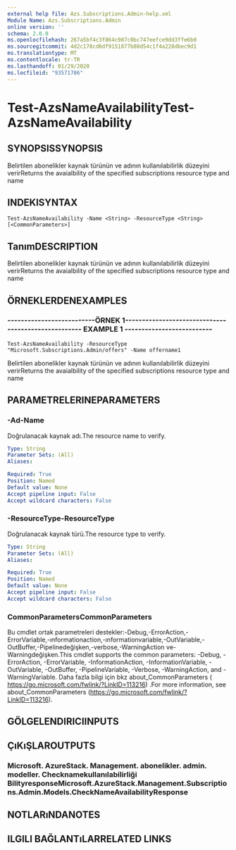 ```yaml
---
external help file: Azs.Subscriptions.Admin-help.xml
Module Name: Azs.Subscriptions.Admin
online version: ''
schema: 2.0.0
ms.openlocfilehash: 267a5bf4c3f864c987c0bc747eefce9dd3ffe6b0
ms.sourcegitcommit: 4d2c178cd6df9151877b08d54c1f4a228dbec9d1
ms.translationtype: MT
ms.contentlocale: tr-TR
ms.lasthandoff: 01/29/2020
ms.locfileid: "93571786"
---
```

# <span data-ttu-id="cca9f-101">Test-AzsNameAvailability</span><span class="sxs-lookup"><span data-stu-id="cca9f-101">Test-AzsNameAvailability</span></span>

## <span data-ttu-id="cca9f-102">SYNOPSIS</span><span class="sxs-lookup"><span data-stu-id="cca9f-102">SYNOPSIS</span></span>
<span data-ttu-id="cca9f-103">Belirtilen abonelikler kaynak türünün ve adının kullanılabilirlik düzeyini verir</span><span class="sxs-lookup"><span data-stu-id="cca9f-103">Returns the avaialbility of the specified subscriptions resource type and name</span></span>

## <span data-ttu-id="cca9f-104">INDEKI</span><span class="sxs-lookup"><span data-stu-id="cca9f-104">SYNTAX</span></span>

```
Test-AzsNameAvailability -Name <String> -ResourceType <String> [<CommonParameters>]
```

## <span data-ttu-id="cca9f-105">Tanım</span><span class="sxs-lookup"><span data-stu-id="cca9f-105">DESCRIPTION</span></span>
<span data-ttu-id="cca9f-106">Belirtilen abonelikler kaynak türünün ve adının kullanılabilirlik düzeyini verir</span><span class="sxs-lookup"><span data-stu-id="cca9f-106">Returns the avaialbility of the specified subscriptions resource type and name</span></span>

## <span data-ttu-id="cca9f-107">ÖRNEKLERDEN</span><span class="sxs-lookup"><span data-stu-id="cca9f-107">EXAMPLES</span></span>

### <span data-ttu-id="cca9f-108">--------------------------ÖRNEK 1--------------------------</span><span class="sxs-lookup"><span data-stu-id="cca9f-108">-------------------------- EXAMPLE 1 --------------------------</span></span>
```
Test-AzsNameAvailability -ResourceType "Microsoft.Subscriptions.Admin/offers" -Name offername1
```

<span data-ttu-id="cca9f-109">Belirtilen abonelikler kaynak türünün ve adının kullanılabilirlik düzeyini verir</span><span class="sxs-lookup"><span data-stu-id="cca9f-109">Returns the avaialbility of the specified subscriptions resource type and name</span></span>

## <span data-ttu-id="cca9f-110">PARAMETRELERINE</span><span class="sxs-lookup"><span data-stu-id="cca9f-110">PARAMETERS</span></span>

### <span data-ttu-id="cca9f-111">-Ad</span><span class="sxs-lookup"><span data-stu-id="cca9f-111">-Name</span></span>
<span data-ttu-id="cca9f-112">Doğrulanacak kaynak adı.</span><span class="sxs-lookup"><span data-stu-id="cca9f-112">The resource name to verify.</span></span>

```yaml
Type: String
Parameter Sets: (All)
Aliases: 

Required: True
Position: Named
Default value: None
Accept pipeline input: False
Accept wildcard characters: False
```

### <span data-ttu-id="cca9f-113">-ResourceType</span><span class="sxs-lookup"><span data-stu-id="cca9f-113">-ResourceType</span></span>
<span data-ttu-id="cca9f-114">Doğrulanacak kaynak türü.</span><span class="sxs-lookup"><span data-stu-id="cca9f-114">The resource type to verify.</span></span>

```yaml
Type: String
Parameter Sets: (All)
Aliases: 

Required: True
Position: Named
Default value: None
Accept pipeline input: False
Accept wildcard characters: False
```

### <span data-ttu-id="cca9f-115">CommonParameters</span><span class="sxs-lookup"><span data-stu-id="cca9f-115">CommonParameters</span></span>
<span data-ttu-id="cca9f-116">Bu cmdlet ortak parametreleri destekler:-Debug,-ErrorAction,-ErrorVariable,-ınformationaction,-ınformationvariable,-OutVariable,-OutBuffer,-Pipelinedeğişken,-verbose,-WarningAction ve-Warningdeğişken.</span><span class="sxs-lookup"><span data-stu-id="cca9f-116">This cmdlet supports the common parameters: -Debug, -ErrorAction, -ErrorVariable, -InformationAction, -InformationVariable, -OutVariable, -OutBuffer, -PipelineVariable, -Verbose, -WarningAction, and -WarningVariable.</span></span> <span data-ttu-id="cca9f-117">Daha fazla bilgi için bkz about_CommonParameters ( https://go.microsoft.com/fwlink/?LinkID=113216) .</span><span class="sxs-lookup"><span data-stu-id="cca9f-117">For more information, see about_CommonParameters (https://go.microsoft.com/fwlink/?LinkID=113216).</span></span>

## <span data-ttu-id="cca9f-118">GÖLGELENDIRICI</span><span class="sxs-lookup"><span data-stu-id="cca9f-118">INPUTS</span></span>

## <span data-ttu-id="cca9f-119">ÇıKıŞLAR</span><span class="sxs-lookup"><span data-stu-id="cca9f-119">OUTPUTS</span></span>

### <span data-ttu-id="cca9f-120">Microsoft. AzureStack. Management. abonelikler. admin. modeller. Checknamekullanılabilirliği Bilityresponse</span><span class="sxs-lookup"><span data-stu-id="cca9f-120">Microsoft.AzureStack.Management.Subscriptions.Admin.Models.CheckNameAvailabilityResponse</span></span>

## <span data-ttu-id="cca9f-121">NOTLARıNDA</span><span class="sxs-lookup"><span data-stu-id="cca9f-121">NOTES</span></span>

## <span data-ttu-id="cca9f-122">ILGILI BAĞLANTıLAR</span><span class="sxs-lookup"><span data-stu-id="cca9f-122">RELATED LINKS</span></span>

